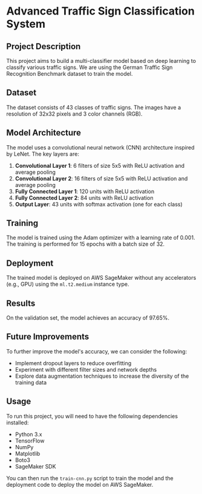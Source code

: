 # Advanced Traffic Sign Classification System

## Project Description
This project aims to build a multi-classifier model based on deep learning to classify various traffic signs. We are using the German Traffic Sign Recognition Benchmark dataset to train the model.

## Dataset
The dataset consists of 43 classes of traffic signs. The images have a resolution of 32x32 pixels and 3 color channels (RGB).

## Model Architecture
The model uses a convolutional neural network (CNN) architecture inspired by LeNet. The key layers are:

1. **Convolutional Layer 1**: 6 filters of size 5x5 with ReLU activation and average pooling
2. **Convolutional Layer 2**: 16 filters of size 5x5 with ReLU activation and average pooling
3. **Fully Connected Layer 1**: 120 units with ReLU activation
4. **Fully Connected Layer 2**: 84 units with ReLU activation
5. **Output Layer**: 43 units with softmax activation (one for each class)

## Training
The model is trained using the Adam optimizer with a learning rate of 0.001. The training is performed for 15 epochs with a batch size of 32.

## Deployment
The trained model is deployed on AWS SageMaker without any accelerators (e.g., GPU) using the `ml.t2.medium` instance type.

## Results
On the validation set, the model achieves an accuracy of 97.65%.

## Future Improvements
To further improve the model's accuracy, we can consider the following:

- Implement dropout layers to reduce overfitting
- Experiment with different filter sizes and network depths
- Explore data augmentation techniques to increase the diversity of the training data

## Usage
To run this project, you will need to have the following dependencies installed:

- Python 3.x
- TensorFlow
- NumPy
- Matplotlib
- Boto3
- SageMaker SDK

You can then run the `train-cnn.py` script to train the model and the deployment code to deploy the model on AWS SageMaker.
